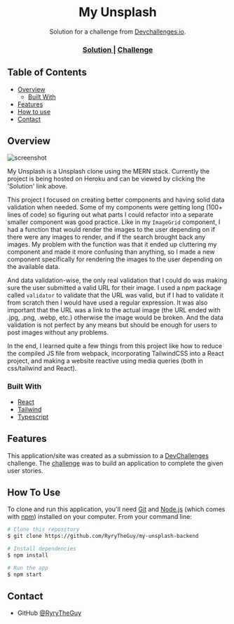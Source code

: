 <h1 align="center">My Unsplash</h1>

<div align="center">
   Solution for a challenge from  <a href="http://devchallenges.io" target="_blank">Devchallenges.io</a>.
</div>

<div align="center">
  <h3>
    </span>
    <a href="https://devchallenge-my-unsplash.herokuapp.com/">
      Solution
    </a>
    <span> | </span>
    <a href="https://devchallenges.io/challenges/rYyhwJAxMfES5jNQ9YsP">
      Challenge
    </a>
  </h3>
</div>

<!-- TABLE OF CONTENTS -->

## Table of Contents

- [Overview](#overview)
  - [Built With](#built-with)
- [Features](#features)
- [How to use](#how-to-use)
- [Contact](#contact)

<!-- OVERVIEW -->

## Overview

![screenshot](https://i.imgur.com/slincjE.png)

My Unsplash is a Unsplash clone using the MERN stack. Currently the project is being hosted on Heroku and can be viewed by clicking the 'Solution' link above.

This project I focused on creating better components and having solid data validation when needed. Some of my components were getting long (100+ lines of code) so figuring out what parts I could refactor into a separate smaller component was good practice. Like in my `ImageGrid` component, I had a function that would render the images to the user depending on if there were any images to render, and if the search brought back any images. My problem with the function was that it ended up cluttering my component and made it more confusing than anything, so I made a new component specifically for rendering the images to the user depending on the available data. 

And data validation-wise, the only real validation that I could do was making sure the user submitted a valid URL for their image. I used a npm package called `validator` to validate that the URL was valid, but if I had to validate it from scratch then I would have used a regular expression. It was also important that the URL was a link to the actual image (the URL ended with .jpg, .png, .webp, etc.) otherwise the image would be broken. And the data validation is not perfect by any means but should be enough for users to post images without any problems.

In the end, I learned quite a few things from this project like how to reduce the compiled JS file from webpack, incorporating TailwindCSS into a React project, and making a website reactive using media queries (both in css/tailwind and React). 

### Built With

<!-- This section should list any major frameworks that you built your project using. Here are a few examples.-->

- [React](https://reactjs.org/)
- [Tailwind](https://tailwindcss.com/)
- [Typescript](https://www.typescriptlang.org/)

## Features

<!-- List the features of your application or follow the template. Don't share the figma file here :) -->

This application/site was created as a submission to a [DevChallenges](https://devchallenges.io/challenges) challenge. The [challenge](https://devchallenges.io/challenges/rYyhwJAxMfES5jNQ9YsP) was to build an application to complete the given user stories.

## How To Use

<!-- Example: -->

To clone and run this application, you'll need [Git](https://git-scm.com) and [Node.js](https://nodejs.org/en/download/) (which comes with [npm](http://npmjs.com)) installed on your computer. From your command line:

```bash
# Clone this repository
$ git clone https://github.com/RyryTheGuy/my-unsplash-backend

# Install dependencies
$ npm install

# Run the app
$ npm start
```

## Contact

- GitHub [@RyryTheGuy](https://github.com/RyryTheGuy)